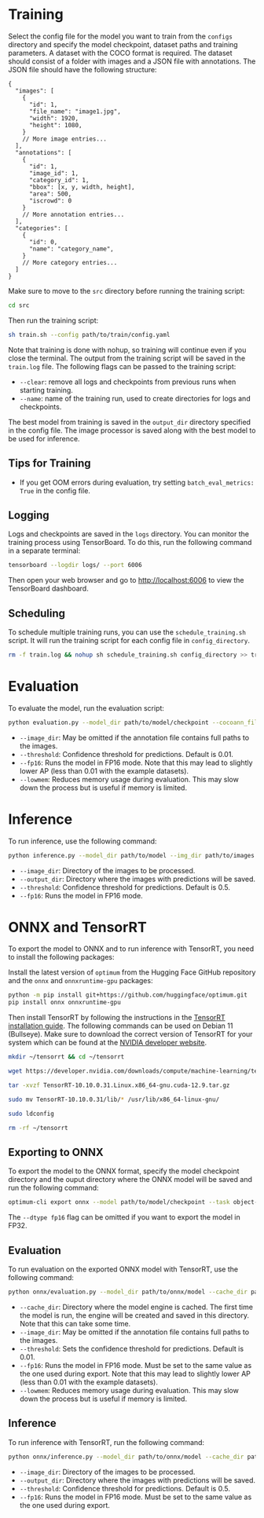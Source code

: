 # Training
Select the config file for the model you want to train from the `configs` directory and specify the model checkpoint, dataset paths and training parameters. A dataset with the COCO format is required. The dataset should consist of a folder with images and a JSON file with annotations. The JSON file should have the following structure:
```
{
  "images": [
    {
      "id": 1,
      "file_name": "image1.jpg",
      "width": 1920,
      "height": 1080,
    }
    // More image entries...
  ],
  "annotations": [
    {
      "id": 1,
      "image_id": 1,
      "category_id": 1,
      "bbox": [x, y, width, height],
      "area": 500,
      "iscrowd": 0
    }
    // More annotation entries...
  ],
  "categories": [
    {
      "id": 0,
      "name": "category_name",
    }
    // More category entries...
  ]
}
```

Make sure to move to the `src` directory before running the training script:
```bash
cd src
```

Then run the training script:
```bash
sh train.sh --config path/to/train/config.yaml
```

Note that training is done with nohup, so training will continue even if you close the terminal. The output from the training script will be saved in the `train.log` file. The following flags can be passed to the training script:
- `--clear`: remove all logs and checkpoints from previous runs when starting training.
- `--name`: name of the training run, used to create directories for logs and checkpoints.

The best model from training is saved in the `output_dir` directory specified in the config file. The image processor is saved along with the best model to be used for inference.

## Tips for Training

- If you get OOM errors during evaluation, try setting `batch_eval_metrics: True` in the config file.

## Logging

Logs and checkpoints are saved in the `logs` directory. You can monitor the training process using TensorBoard. To do this, run the following command in a separate terminal:
```bash
tensorboard --logdir logs/ --port 6006
```
Then open your web browser and go to [http://localhost:6006](http://localhost:6006) to view the TensorBoard dashboard.

## Scheduling

To schedule multiple training runs, you can use the `schedule_training.sh` script. It will run the training script for each config file in `config_directory`.
```bash
rm -f train.log && nohup sh schedule_training.sh config_directory >> train.log 2>&1 &
```

# Evaluation
To evaluate the model, run the evaluation script:
```bash
python evaluation.py --model_dir path/to/model/checkpoint --cocoann_file path/to/coco/annotations.json --img_dir path/to/images --threshold 0.01 --fp16 --lowmem
```
- `--image_dir`: May be omitted if the annotation file contains full paths to the images.
- `--threshold`: Confidence threshold for predictions. Default is 0.01.
- `--fp16`: Runs the model in FP16 mode. Note that this may lead to slightly lower AP (less than 0.01 with the example datasets).
- `--lowmem`: Reduces memory usage during evaluation. This may slow down the process but is useful if memory is limited.

# Inference
To run inference, use the following command:
```bash
python inference.py --model_dir path/to/model --img_dir path/to/images --output_dir path/to/output --threshold 0.5 --fp16
```
- `--image_dir`: Directory of the images to be processed.
- `--output_dir`: Directory where the images with predictions will be saved.
- `--threshold`: Confidence threshold for predictions. Default is 0.5.
- `--fp16`: Runs the model in FP16 mode.

# ONNX and TensorRT

To export the model to ONNX and to run inference with TensorRT, you need to install the following packages:

Install the latest version of `optimum` from the Hugging Face GitHub repository and the `onnx` and `onnxruntime-gpu` packages:
```bash
python -m pip install git+https://github.com/huggingface/optimum.git
pip install onnx onnxruntime-gpu
```

Then install TensorRT by following the instructions in the [TensorRT installation guide](https://docs.nvidia.com/deeplearning/tensorrt/latest/installing-tensorrt/installing.html).
The following commands can be used on Debian 11 (Bullseye). Make sure to download the correct version of TensorRT for your system which can be found at the [NVIDIA developer website](https://developer.nvidia.com/tensorrt/download).
```bash
mkdir ~/tensorrt && cd ~/tensorrt

wget https://developer.nvidia.com/downloads/compute/machine-learning/tensorrt/10.10.0/tars/TensorRT-10.10.0.31.Linux.x86_64-gnu.cuda-12.9.tar.gz

tar -xvzf TensorRT-10.10.0.31.Linux.x86_64-gnu.cuda-12.9.tar.gz

sudo mv TensorRT-10.10.0.31/lib/* /usr/lib/x86_64-linux-gnu/

sudo ldconfig

rm -rf ~/tensorrt
```

## Exporting to ONNX

To export the model to the ONNX format, specify the model checkpoint directory and the ouput directory where the ONNX model will be saved and run the following command:
```bash
optimum-cli export onnx --model path/to/model/checkpoint --task object-detection --opset 17 --device cuda --dtype fp16 output/directory
```
The `--dtype fp16` flag can be omitted if you want to export the model in FP32.

## Evaluation

To run evaluation on the exported ONNX model with TensorRT, use the following command:
```bash
python onnx/evaluation.py --model_dir path/to/onnx/model --cache_dir path/to/cache --cocoann_file path/to/coco/annotations.json --img_dir path/to/images --threshold 0.01 --fp16 --lowmem
```
- `--cache_dir`: Directory where the model engine is cached. The first time the model is run, the engine will be created and saved in this directory. Note that this can take some time.
- `--image_dir`: May be omitted if the annotation file contains full paths to the images.
- `--threshold`: Sets the confidence threshold for predictions. Default is 0.01.
- `--fp16`: Runs the model in FP16 mode. Must be set to the same value as the one used during export. Note that this may lead to slightly lower AP (less than 0.01 with the example datasets).
- `--lowmem`: Reduces memory usage during evaluation. This may slow down the process but is useful if memory is limited.

## Inference

To run inference with TensorRT, run the following command:
```bash
python onnx/inference.py --model_dir path/to/onnx/model --cache_dir path/to/cache --img_dir path/to/images --output_dir path/to/output --threshold 0.5 --fp16
```
- `--image_dir`: Directory of the images to be processed.
- `--output_dir`: Directory where the images with predictions will be saved.
- `--threshold`: Confidence threshold for predictions. Default is 0.5.
- `--fp16`: Runs the model in FP16 mode. Must be set to the same value as the one used during export.